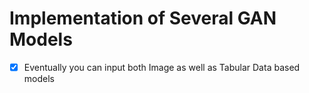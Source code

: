 # Implementation of Several GAN Models

- [x] Eventually you can input both Image as well as Tabular Data based models
